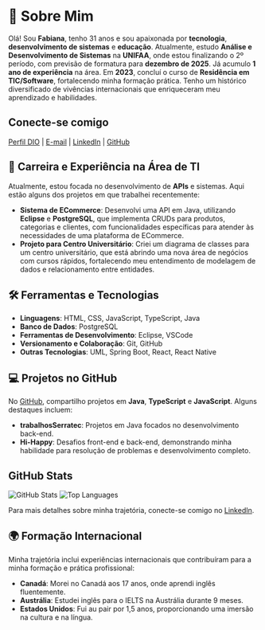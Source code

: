 # 🌟 Sobre Mim

Olá! Sou **Fabiana**, tenho 31 anos e sou apaixonada por **tecnologia**, **desenvolvimento de sistemas** e **educação**. Atualmente, estudo **Análise e Desenvolvimento de Sistemas** na **UNIFAA**, onde estou finalizando o 2º período, com previsão de formatura para **dezembro de 2025**. Já acumulo **1 ano de experiência** na área. Em **2023**, concluí o curso de **Residência em TIC/Software**, fortalecendo minha formação prática. Tenho um histórico diversificado de vivências internacionais que enriqueceram meu aprendizado e habilidades.

## Conecte-se comigo
[Perfil DIO](#) | [E-mail](mailto:fabi.haehling@gmail.com) | [LinkedIn](https://www.linkedin.com/in/fabianaaudi/) | [GitHub](https://github.com/Fabiaudi)

## 🚀 Carreira e Experiência na Área de TI

Atualmente, estou focada no desenvolvimento de **APIs** e sistemas. Aqui estão alguns dos projetos em que trabalhei recentemente:

- **Sistema de ECommerce**: Desenvolvi uma API em Java, utilizando **Eclipse** e **PostgreSQL**, que implementa CRUDs para produtos, categorias e clientes, com funcionalidades específicas para atender às necessidades de uma plataforma de ECommerce.
- **Projeto para Centro Universitário**: Criei um diagrama de classes para um centro universitário, que está abrindo uma nova área de negócios com cursos rápidos, fortalecendo meu entendimento de modelagem de dados e relacionamento entre entidades.

## 🛠️ Ferramentas e Tecnologias

- **Linguagens**: HTML, CSS, JavaScript, TypeScript, Java
- **Banco de Dados**: PostgreSQL
- **Ferramentas de Desenvolvimento**: Eclipse, VSCode
- **Versionamento e Colaboração**: Git, GitHub
- **Outras Tecnologias**: UML, Spring Boot, React, React Native

## 💻 Projetos no GitHub

No [GitHub](https://github.com/Fabiaudi), compartilho projetos em **Java**, **TypeScript** e **JavaScript**. Alguns destaques incluem:

- **trabalhosSerratec**: Projetos em Java focados no desenvolvimento back-end.
- **Hi-Happy**: Desafios front-end e back-end, demonstrando minha habilidade para resolução de problemas e desenvolvimento completo.

## GitHub Stats
![GitHub Stats](https://github-readme-stats.vercel.app/api?username=Fabiaudi&show_icons=true) 
![Top Languages](https://github-readme-stats.vercel.app/api/top-langs/?username=Fabiaudi)


Para mais detalhes sobre minha trajetória, conecte-se comigo no [LinkedIn](https://www.linkedin.com/in/fabianaaudi/).

## 🌍 Formação Internacional

Minha trajetória inclui experiências internacionais que contribuíram para a minha formação e prática profissional:

- **Canadá**: Morei no Canadá aos 17 anos, onde aprendi inglês fluentemente.
- **Austrália**: Estudei inglês para o IELTS na Austrália durante 9 meses. 
- **Estados Unidos**: Fui au pair por 1,5 anos, proporcionando uma imersão na cultura e na língua.

